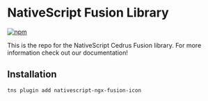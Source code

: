 # NativeScript Fusion Library
[![npm](https://img.shields.io/npm/v/nativescript-ngx-fusion-icon.svg)](https://www.npmjs.com/package/nativescript-ngx-fusion-icon)

This is the repo for the NativeScript Cedrus Fusion library. For more information check out our documentation!
## Installation
`tns plugin add nativescript-ngx-fusion-icon`
